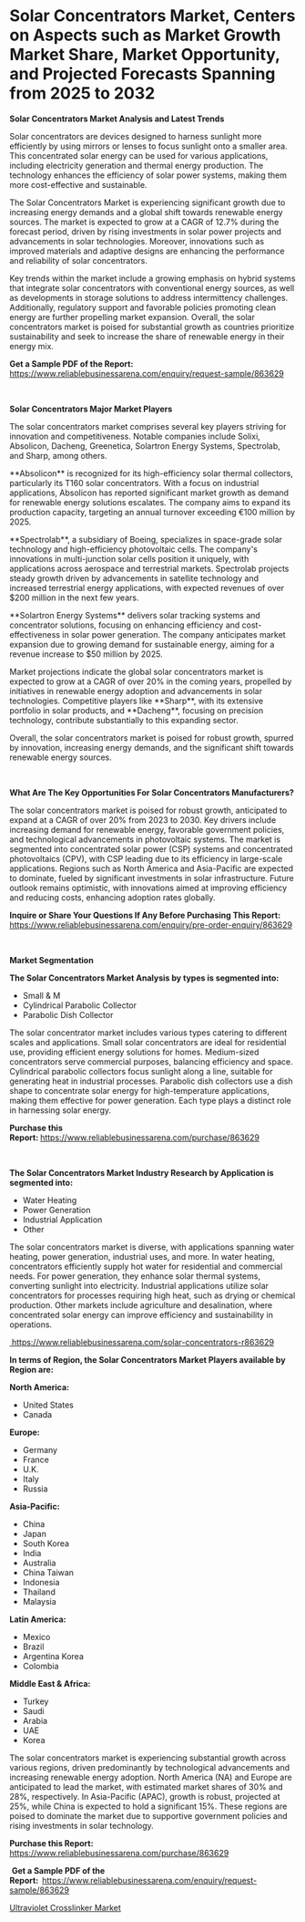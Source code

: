 <p><h1>Solar Concentrators Market, Centers on Aspects such as Market Growth Market Share, Market Opportunity, and Projected Forecasts Spanning from 2025 to 2032</h1></p><p><strong>Solar Concentrators Market Analysis and Latest Trends</strong></p>
<p><p>Solar concentrators are devices designed to harness sunlight more efficiently by using mirrors or lenses to focus sunlight onto a smaller area. This concentrated solar energy can be used for various applications, including electricity generation and thermal energy production. The technology enhances the efficiency of solar power systems, making them more cost-effective and sustainable.</p><p>The Solar Concentrators Market is experiencing significant growth due to increasing energy demands and a global shift towards renewable energy sources. The market is expected to grow at a CAGR of 12.7% during the forecast period, driven by rising investments in solar power projects and advancements in solar technologies. Moreover, innovations such as improved materials and adaptive designs are enhancing the performance and reliability of solar concentrators.</p><p>Key trends within the market include a growing emphasis on hybrid systems that integrate solar concentrators with conventional energy sources, as well as developments in storage solutions to address intermittency challenges. Additionally, regulatory support and favorable policies promoting clean energy are further propelling market expansion. Overall, the solar concentrators market is poised for substantial growth as countries prioritize sustainability and seek to increase the share of renewable energy in their energy mix.</p></p>
<p><strong>Get a Sample PDF of the Report:&nbsp;</strong> <a href="https://www.reliablebusinessarena.com/enquiry/request-sample/863629?utm_campaign=2279&utm_medium=2&utm_source=Github&utm_content=ia&utm_term=20022025&utm_id=solar-concentrators">https://www.reliablebusinessarena.com/enquiry/request-sample/863629</a></p>
<p>&nbsp;</p>
<p><strong>Solar Concentrators Major Market Players</strong></p>
<p><p>The solar concentrators market comprises several key players striving for innovation and competitiveness. Notable companies include Solixi, Absolicon, Dacheng, Greenetica, Solartron Energy Systems, Spectrolab, and Sharp, among others.</p><p>**Absolicon** is recognized for its high-efficiency solar thermal collectors, particularly its T160 solar concentrators. With a focus on industrial applications, Absolicon has reported significant market growth as demand for renewable energy solutions escalates. The company aims to expand its production capacity, targeting an annual turnover exceeding €100 million by 2025.</p><p>**Spectrolab**, a subsidiary of Boeing, specializes in space-grade solar technology and high-efficiency photovoltaic cells. The company's innovations in multi-junction solar cells position it uniquely, with applications across aerospace and terrestrial markets. Spectrolab projects steady growth driven by advancements in satellite technology and increased terrestrial energy applications, with expected revenues of over $200 million in the next few years.</p><p>**Solartron Energy Systems** delivers solar tracking systems and concentrator solutions, focusing on enhancing efficiency and cost-effectiveness in solar power generation. The company anticipates market expansion due to growing demand for sustainable energy, aiming for a revenue increase to $50 million by 2025.</p><p>Market projections indicate the global solar concentrators market is expected to grow at a CAGR of over 20% in the coming years, propelled by initiatives in renewable energy adoption and advancements in solar technologies. Competitive players like **Sharp**, with its extensive portfolio in solar products, and **Dacheng**, focusing on precision technology, contribute substantially to this expanding sector.</p><p>Overall, the solar concentrators market is poised for robust growth, spurred by innovation, increasing energy demands, and the significant shift towards renewable energy sources.</p></p>
<p>&nbsp;</p>
<p><strong>What Are The Key Opportunities For Solar Concentrators Manufacturers?</strong></p>
<p><p>The solar concentrators market is poised for robust growth, anticipated to expand at a CAGR of over 20% from 2023 to 2030. Key drivers include increasing demand for renewable energy, favorable government policies, and technological advancements in photovoltaic systems. The market is segmented into concentrated solar power (CSP) systems and concentrated photovoltaics (CPV), with CSP leading due to its efficiency in large-scale applications. Regions such as North America and Asia-Pacific are expected to dominate, fueled by significant investments in solar infrastructure. Future outlook remains optimistic, with innovations aimed at improving efficiency and reducing costs, enhancing adoption rates globally.</p></p>
<p><strong>Inquire or Share Your Questions If Any Before Purchasing This Report:</strong> <a href="https://www.reliablebusinessarena.com/enquiry/pre-order-enquiry/863629?utm_campaign=2279&utm_medium=2&utm_source=Github&utm_content=ia&utm_term=20022025&utm_id=solar-concentrators">https://www.reliablebusinessarena.com/enquiry/pre-order-enquiry/863629</a></p>
<p>&nbsp;</p>
<p><strong>Market Segmentation</strong></p>
<p><strong>The Solar Concentrators Market Analysis by types is segmented into:</strong></p>
<p><ul><li>Small & M</li><li>Cylindrical Parabolic Collector</li><li>Parabolic Dish Collector</li></ul></p>
<p><p>The solar concentrator market includes various types catering to different scales and applications. Small solar concentrators are ideal for residential use, providing efficient energy solutions for homes. Medium-sized concentrators serve commercial purposes, balancing efficiency and space. Cylindrical parabolic collectors focus sunlight along a line, suitable for generating heat in industrial processes. Parabolic dish collectors use a dish shape to concentrate solar energy for high-temperature applications, making them effective for power generation. Each type plays a distinct role in harnessing solar energy.</p></p>
<p><strong>Purchase this Report:&nbsp;</strong><a href="https://www.reliablebusinessarena.com/purchase/863629?utm_campaign=2279&utm_medium=2&utm_source=Github&utm_content=ia&utm_term=20022025&utm_id=solar-concentrators">https://www.reliablebusinessarena.com/purchase/863629</a></p>
<p>&nbsp;</p>
<p><strong>The Solar Concentrators Market Industry Research by Application is segmented into:</strong></p>
<p><ul><li>Water Heating</li><li>Power Generation</li><li>Industrial Application</li><li>Other</li></ul></p>
<p><p>The solar concentrators market is diverse, with applications spanning water heating, power generation, industrial uses, and more. In water heating, concentrators efficiently supply hot water for residential and commercial needs. For power generation, they enhance solar thermal systems, converting sunlight into electricity. Industrial applications utilize solar concentrators for processes requiring high heat, such as drying or chemical production. Other markets include agriculture and desalination, where concentrated solar energy can improve efficiency and sustainability in operations.</p></p>
<p><a href="https://www.reliablebusinessarena.com/solar-concentrators-r863629?utm_campaign=2279&utm_medium=2&utm_source=Github&utm_content=ia&utm_term=20022025&utm_id=solar-concentrators">&nbsp;https://www.reliablebusinessarena.com/solar-concentrators-r863629</a></p>
<p><strong>In terms of Region, the Solar Concentrators Market Players available by Region are:</strong></p>
<p>
    <p> <strong> North America: </strong>
        <ul>
            <li>United States</li>
            <li>Canada</li>
        </ul>
        </p> 
    <p> <strong> Europe: </strong>
        <ul>
            <li>Germany</li>
            <li>France</li>
            <li>U.K.</li>
            <li>Italy</li>
            <li>Russia</li>
        </ul>
        </p> 
    <p> <strong> Asia-Pacific: </strong>
        <ul>
            <li>China</li>
            <li>Japan</li>
            <li>South Korea</li>
            <li>India</li>
            <li>Australia</li>
            <li>China Taiwan</li>
            <li>Indonesia</li>
            <li>Thailand</li>
            <li>Malaysia</li>
        </ul>
        </p> 
    <p> <strong> Latin America: </strong>
        <ul>
            <li>Mexico</li>
            <li>Brazil</li>
            <li>Argentina Korea</li>
            <li>Colombia</li>
        </ul>
        </p> 
    <p> <strong> Middle East & Africa: </strong>
        <ul>
            <li>Turkey</li>
            <li>Saudi</li>
            <li>Arabia</li>
            <li>UAE</li>
            <li>Korea</li>
        </ul>
    </p>
    </p>
<p><p>The solar concentrators market is experiencing substantial growth across various regions, driven predominantly by technological advancements and increasing renewable energy adoption. North America (NA) and Europe are anticipated to lead the market, with estimated market shares of 30% and 28%, respectively. In Asia-Pacific (APAC), growth is robust, projected at 25%, while China is expected to hold a significant 15%. These regions are poised to dominate the market due to supportive government policies and rising investments in solar technology.</p></p>
<p><strong>Purchase this Report: </strong><a href="https://www.reliablebusinessarena.com/purchase/863629?utm_campaign=2279&utm_medium=2&utm_source=Github&utm_content=ia&utm_term=20022025&utm_id=solar-concentrators">https://www.reliablebusinessarena.com/purchase/863629</a></p>
<p>&nbsp;<strong>Get a Sample PDF of the Report:&nbsp;&nbsp;</strong><a href="https://www.reliablebusinessarena.com/enquiry/request-sample/863629?utm_campaign=2279&utm_medium=2&utm_source=Github&utm_content=ia&utm_term=20022025&utm_id=solar-concentrators">https://www.reliablebusinessarena.com/enquiry/request-sample/863629</a></p>
<p><strong></strong></p>
<p><p><a href="https://github.com/mayabungard8092/Market-Research-Report-List-1/blob/main/ultraviolet-crosslinker-market.md?utm_campaign=2279&utm_medium=2&utm_source=Github&utm_content=ia&utm_term=20022025&utm_id=solar-concentrators">Ultraviolet Crosslinker Market</a></p></p>
